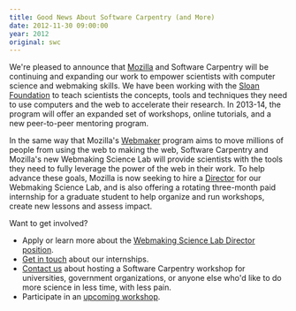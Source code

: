 ```yaml
---
title: Good News About Software Carpentry (and More)
date: 2012-11-30 09:00:00
year: 2012
original: swc
---
```

<p>We're pleased to announce that <a href="http://www.mozilla.org/">Mozilla</a> and Software Carpentry will be continuing and expanding our work to empower scientists with computer science and webmaking skills. We have been working with the <a href="http://www.sloan.org/">Sloan Foundation</a> to teach scientists the concepts, tools and techniques they need to use computers and the web to accelerate their research. In 2013-14, the program will offer an expanded set of workshops, online tutorials, and a new peer-to-peer mentoring program.</p>
<p>In the same way that Mozilla's <a href="https://webmaker.org/">Webmaker</a> program aims to move millions of people from using the web to making the web, Software Carpentry and Mozilla's new Webmaking Science Lab will provide scientists with the tools they need to fully leverage the power of the web in their work. To help advance these goals, Mozilla is now seeking to hire a <a href="http://careers.mozilla.org/en-US/position/oQuSWfwS">Director</a> for our Webmaking Science Lab, and is also offering a rotating three-month paid internship for a graduate student to help organize and run workshops, create new lessons and assess impact.</p>
<p>Want to get involved?</p>
<ul>
  <li>Apply or learn more about the <a href="http://careers.mozilla.org/en-US/position/oQuSWfwS">Webmaking Science Lab Director position</a>.</li>
  <li><a href="mailto:{{site.contact}}">Get in touch</a> about our internships.</li>
  <li><a href="mailto:{{site.contact}}">Contact us</a> about hosting a Software Carpentry workshop for universities, government organizations, or anyone else who'd like to do more science in less time, with less pain.</li>
  <li>Participate in an <a href="{{site.baseurl}}/workshops/">upcoming workshop</a>.</li>
</ul>
